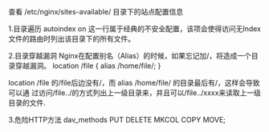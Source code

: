 

查看 /etc/nginx/sites-available/ 目录下的站点配置信息

1.目录遍历
autoindex on 这一行属于经典的不安全配置，该项会使得访问无Index文件的路由时列出该目录下的所有文件。

2.目录穿越漏洞
Nginx在配置别名（Alias）的时候，如果忘记加/，将造成一个目录穿越漏洞。
location /file { 
alias /home/file/;
}

location /file 的/file后边没有/，而 alias /home/file/ 的目录最后有/，这样会导致可以通
过访问/file../的方式列出上一级目录来，并且可以/file../xxxx来读取上一级目录的文件.

3.危险HTTP方法
dav_methods PUT DELETE MKCOL COPY MOVE;
